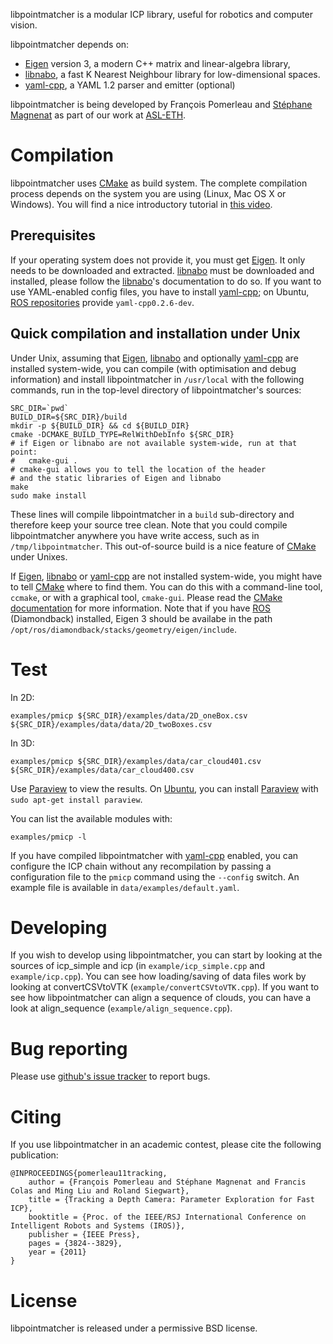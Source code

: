 libpointmatcher is a modular ICP library, useful for robotics and computer vision.

libpointmatcher depends on:

 * [Eigen] version 3, a modern C++ matrix and linear-algebra library,
 * [libnabo], a fast K Nearest Neighbour library for low-dimensional spaces.
 * [yaml-cpp], a YAML 1.2 parser and emitter (optional)

libpointmatcher is being developed by François Pomerleau and [Stéphane Magnenat](http://stephane.magnenat.net) as part of our work at [ASL-ETH](http://www.asl.ethz.ch).


Compilation
===========

libpointmatcher uses [CMake] as build system.
The complete compilation process depends on the system you are using (Linux, Mac OS X or Windows).
You will find a nice introductory tutorial in [this video](http://www.youtube.com/watch?v=CLvZTyji_Uw).

Prerequisites
-------------

If your operating system does not provide it, you must get [Eigen].
It only needs to be downloaded and extracted.
[libnabo] must be downloaded and installed, please follow the [libnabo]'s documentation to do so.
If you want to use YAML-enabled config files, you have to install [yaml-cpp]; on Ubuntu, [ROS repositories](http://www.ros.org/wiki/electric/Installation/Ubuntu) provide `yaml-cpp0.2.6-dev`.

Quick compilation and installation under Unix
---------------------------------------------

Under Unix, assuming that [Eigen], [libnabo] and optionally [yaml-cpp] are installed system-wide, you can compile (with optimisation and debug information) and install libpointmatcher in `/usr/local` with the following commands, run in the top-level directory of libpointmatcher's sources:

	SRC_DIR=`pwd`
	BUILD_DIR=${SRC_DIR}/build
	mkdir -p ${BUILD_DIR} && cd ${BUILD_DIR}
	cmake -DCMAKE_BUILD_TYPE=RelWithDebInfo ${SRC_DIR}
	# if Eigen or libnabo are not available system-wide, run at that point: 
	#   cmake-gui .
	# cmake-gui allows you to tell the location of the header
	# and the static libraries of Eigen and libnabo
	make
	sudo make install

These lines will compile libpointmatcher in a `build` sub-directory and therefore keep your source tree clean.
Note that you could compile libpointmatcher anywhere you have write access, such as in `/tmp/libpointmatcher`.
This out-of-source build is a nice feature of [CMake] under Unixes.

If [Eigen], [libnabo] or [yaml-cpp] are not installed system-wide, you might have to tell [CMake] where to find them.
You can do this with a command-line tool, `ccmake`, or with a graphical tool, `cmake-gui`.
Please read the [CMake documentation] for more information.
Note that if you have [ROS] (Diamondback) installed, Eigen 3 should be availabe in the path `/opt/ros/diamondback/stacks/geometry/eigen/include`.

Test
====

In 2D:

	examples/pmicp ${SRC_DIR}/examples/data/2D_oneBox.csv ${SRC_DIR}/examples/data/data/2D_twoBoxes.csv

In 3D:

	examples/pmicp ${SRC_DIR}/examples/data/car_cloud401.csv ${SRC_DIR}/examples/data/car_cloud400.csv

Use [Paraview] to view the results.
On [Ubuntu], you can install [Paraview] with `sudo apt-get install paraview`.

You can list the available modules with:

	examples/pmicp -l

If you have compiled libpointmatcher with [yaml-cpp] enabled, you can configure the ICP chain without any recompilation by passing a configuration file to the `pmicp` command using the `--config` switch. An example file is available in `data/examples/default.yaml`.


Developing
==========

If you wish to develop using libpointmatcher, you can start by looking at the sources of icp_simple and icp (in `example/icp_simple.cpp` and `example/icp.cpp`). You can see how loading/saving of data files work by looking at convertCSVtoVTK (`example/convertCSVtoVTK.cpp`). If you want to see how libpointmatcher can align a sequence of clouds, you can have a look at align_sequence (`example/align_sequence.cpp`).


Bug reporting
=============

Please use [github's issue tracker](http://github.com/ethz-asl/libpointmatcher/issues) to report bugs.


Citing
======

If you use libpointmatcher in an academic contest, please cite the following publication:

	@INPROCEEDINGS{pomerleau11tracking,
		author = {François Pomerleau and Stéphane Magnenat and Francis Colas and Ming Liu and Roland Siegwart},
		title = {Tracking a Depth Camera: Parameter Exploration for Fast ICP},
		booktitle = {Proc. of the IEEE/RSJ International Conference on Intelligent Robots and Systems (IROS)},
		publisher = {IEEE Press},
		pages = {3824--3829},
		year = {2011}
	}


License
=======

libpointmatcher is released under a permissive BSD license.

[Ubuntu]: http://www.ubuntu.com
[CMake]: http://www.cmake.org
[CMake documentation]: http://www.cmake.org/cmake/help/cmake2.6docs.html
[git]: http://git-scm.com
[Eigen]: http://eigen.tuxfamily.org
[libnabo]: http://github.com/ethz-asl/libnabo
[ROS]: http://www.ros.org/
[Paraview]: http://www.paraview.org/
[yaml-cpp]: http://code.google.com/p/yaml-cpp/
